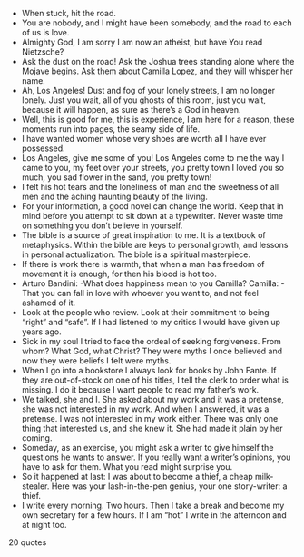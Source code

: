  - When stuck, hit the road.
 - You are nobody, and I might have been somebody, and the road to each of us is love.
 - Almighty God, I am sorry I am now an atheist, but have You read Nietzsche?
 - Ask the dust on the road! Ask the Joshua trees standing alone where the Mojave begins. Ask them about Camilla Lopez, and they will whisper her name.
 - Ah, Los Angeles! Dust and fog of your lonely streets, I am no longer lonely. Just you wait, all of you ghosts of this room, just you wait, because it will happen, as sure as there’s a God in heaven.
 - Well, this is good for me, this is experience, I am here for a reason, these moments run into pages, the seamy side of life.
 - I have wanted women whose very shoes are worth all I have ever possessed.
 - Los Angeles, give me some of you! Los Angeles come to me the way I came to you, my feet over your streets, you pretty town I loved you so much, you sad flower in the sand, you pretty town!
 - I felt his hot tears and the loneliness of man and the sweetness of all men and the aching haunting beauty of the living.
 - For your information, a good novel can change the world. Keep that in mind before you attempt to sit down at a typewriter. Never waste time on something you don’t believe in yourself.
 - The bible is a source of great inspiration to me. It is a textbook of metaphysics. Within the bible are keys to personal growth, and lessons in personal actualization. The bible is a spiritual masterpiece.
 - If there is work there is warmth, that when a man has freedom of movement it is enough, for then his blood is hot too.
 - Arturo Bandini: -What does happiness mean to you Camilla? Camilla: -That you can fall in love with whoever you want to, and not feel ashamed of it.
 - Look at the people who review. Look at their commitment to being “right” and “safe”. If I had listened to my critics I would have given up years ago.
 - Sick in my soul I tried to face the ordeal of seeking forgiveness. From whom? What God, what Christ? They were myths I once believed and now they were beliefs I felt were myths.
 - When I go into a bookstore I always look for books by John Fante. If they are out-of-stock on one of his titles, I tell the clerk to order what is missing. I do it because I want people to read my father’s work.
 - We talked, she and I. She asked about my work and it was a pretense, she was not interested in my work. And when I answered, it was a pretense. I was not interested in my work either. There was only one thing that interested us, and she knew it. She had made it plain by her coming.
 - Someday, as an exercise, you might ask a writer to give himself the questions he wants to answer. If you really want a writer’s opinions, you have to ask for them. What you read might surprise you.
 - So it happened at last: I was about to become a thief, a cheap milk-stealer. Here was your lash-in-the-pen genius, your one story-writer: a thief.
 - I write every morning. Two hours. Then I take a break and become my own secretary for a few hours. If I am “hot” I write in the afternoon and at night too.

20 quotes